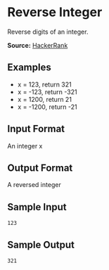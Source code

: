 # Reverse Integer

Reverse digits of an integer.

**Source:** [HackerRank](https://www.hackerrank.com/contests/doyoulikeit/challenges/reverse-integer/problem)

## Examples

* x = 123, return 321
* x = -123, return -321
* x = 1200, return 21
* x = -1200, return -21

## Input Format

An integer x

## Output Format

A reversed integer

## Sample Input
```
123
```

## Sample Output
```
321
```